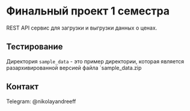 # Финальный проект 1 семестра

REST API сервис для загрузки и выгрузки данных о ценах.

## Тестирование

Директория `sample_data` - это пример директории, которая является разархивированной версией файла `sample_data.zip

## Контакт

Telegram: @nikolayandreeff
